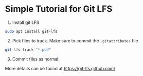 # Simple Tutorial for Git LFS
1. Install git LFS
```bash
sudo apt install git-lfs
```
2. Pick files to track. Make sure to commit the `.gitattributes` file
```bash
git lfs track "*.psd"
```

3. Commit files as normal.

More details can be found at https://git-lfs.github.com/


